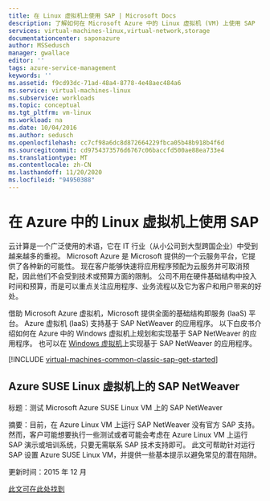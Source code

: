 ```yaml
---
title: 在 Linux 虚拟机上使用 SAP | Microsoft Docs
description: 了解如何在 Microsoft Azure 中的 Linux 虚拟机 (VM) 上使用 SAP
services: virtual-machines-linux,virtual-network,storage
documentationcenter: saponazure
author: MSSedusch
manager: gwallace
editor: ''
tags: azure-service-management
keywords: ''
ms.assetid: f9cd93dc-71ad-48a4-8778-4e48aec484a6
ms.service: virtual-machines-linux
ms.subservice: workloads
ms.topic: conceptual
ms.tgt_pltfrm: vm-linux
ms.workload: na
ms.date: 10/04/2016
ms.author: sedusch
ms.openlocfilehash: cc7cf98a6dc8d872664229fbca05b48b918b4f6d
ms.sourcegitcommit: cd9754373576d6767c06baccfd500ae88ea733e4
ms.translationtype: MT
ms.contentlocale: zh-CN
ms.lasthandoff: 11/20/2020
ms.locfileid: "94950388"
---
```

# <a name="using-sap-on-linux-virtual-machines-in-azure"></a>在 Azure 中的 Linux 虚拟机上使用 SAP
云计算是一个广泛使用的术语，它在 IT 行业（从小公司到大型跨国企业）中受到越来越多的重视。 Microsoft Azure 是 Microsoft 提供的一个云服务平台，它提供了各种新的可能性。 现在客户能够快速将应用程序预配为云服务并可取消预配，因此他们不会受到技术或预算方面的限制。 公司不用在硬件基础结构中投入时间和预算，而是可以重点关注应用程序、业务流程以及它为客户和用户带来的好处。

借助 Microsoft Azure 虚拟机，Microsoft 提供全面的基础结构即服务 (IaaS) 平台。 Azure 虚拟机 (IaaS) 支持基于 SAP NetWeaver 的应用程序。 以下白皮书介绍如何在 Azure 中的 Windows 虚拟机上规划和实现基于 SAP NetWeaver 的应用程序。 也可以在 [Windows 虚拟机](./get-started.md?toc=/azure/virtual-machines/windows/classic/toc.json)上实现基于 SAP NetWeaver 的应用程序。

[!INCLUDE [virtual-machines-common-classic-sap-get-started](../../../../includes/virtual-machines-common-classic-sap-get-started.md)]

## <a name="sap-netweaver-on-azure-suse-linux-virtual-machines"></a>Azure SUSE Linux 虚拟机上的 SAP NetWeaver
标题：测试 Microsoft Azure SUSE Linux VM 上的 SAP NetWeaver

摘要：目前，在 Azure Linux VM 上运行 SAP NetWeaver 没有官方 SAP 支持。 然而，客户可能想要执行一些测试或者可能会考虑在 Azure Linux VM 上运行 SAP 演示或培训系统，只要无需联系 SAP 技术支持即可。 此文可帮助针对运行 SAP 设置 Azure SUSE Linux VM，并提供一些基本提示以避免常见的潜在陷阱。

更新时间：2015 年 12 月

[此文可在此处找到](./sap-deployment-checklist.md?toc=/azure/virtual-machines/linux/toc.json)
